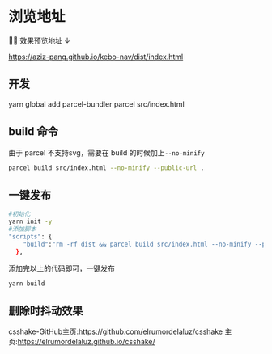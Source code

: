 # 浏览地址
🛑🛑 效果预览地址 ↓  

https://aziz-pang.github.io/kebo-nav/dist/index.html


## 开发
yarn global add parcel-bundler
parcel src/index.html

## build 命令

由于 parcel 不支持svg，需要在 build 的时候加上`--no-minify`
```sh
parcel build src/index.html --no-minify --public-url . 
```

## 一键发布
```sh
#初始化
yarn init -y
#添加脚本
"scripts": {
    "build":"rm -rf dist && parcel build src/index.html --no-minify --public-url ./"
  },
```

添加完以上的代码即可，一键发布
```sh
yarn build
```

## 删除时抖动效果

csshake-GitHub主页:https://github.com/elrumordelaluz/csshake
主页:https://elrumordelaluz.github.io/csshake/
